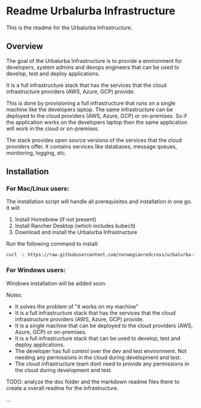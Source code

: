 # Readme Urbalurba Infrastructure

This is the readme for the Urbalurba Infrastructure.

## Overview

The goal of the Urbalurba Infrastructure is to provide a environment for developers, system admins and devops engineers that can be used to develop, test and deploy applications.

It is a full infrastructure stack that has the services that the cloud infrastructure providers (AWS, Azure, GCP) provide.

This is done by provisioning a full infrastructure that runs on a single machine like the developers laptop. The same infrastructure can be deployed to the cloud providers (AWS, Azure, GCP) or on-premises. So if the application works on the developers laptop then the same application will work in the cloud or on-premises.

The stack provides open source versions of the services that the cloud providers offer. It contains services like databases, message queues, monitoring, logging, etc. 

## Installation

### For Mac/Linux users:
The installation script will handle all prerequisites and installation in one go. It will:
1. Install Homebrew (if not present)
2. Install Rancher Desktop (which includes kubectl)
3. Download and install the Urbalurba Infrastructure

Run the following command to install:
```bash
curl -L https://raw.githubusercontent.com/norwegianredcross/urbalurba-infrastructure/main/update-urbalurba-infra.sh -o update-urbalurba-infra.sh && chmod +x update-urbalurba-infra.sh && ./update-urbalurba-infra.sh
```

### For Windows users:
Windows installation will be added soon.

Notes:

- It solves the problem of "it works on my machine" 
- It is a full infrastructure stack that has the services that the cloud infrastructure providers (AWS, Azure, GCP) provide.
- It is a single machine that can be deployed to the cloud providers (AWS, Azure, GCP) or on-premises.
- It is a full infrastructure stack that can be used to develop, test and deploy applications.
- The developer has full control over the dev and test environment. Not needing any permissions in the cloud during development and test.
- The cloud infrastructure team dont need to provide any permissions in the cloud during development and test.

TODO: analyze  the doc folder and the markdown readme files there to create a overall readme for the infrastructure.

...